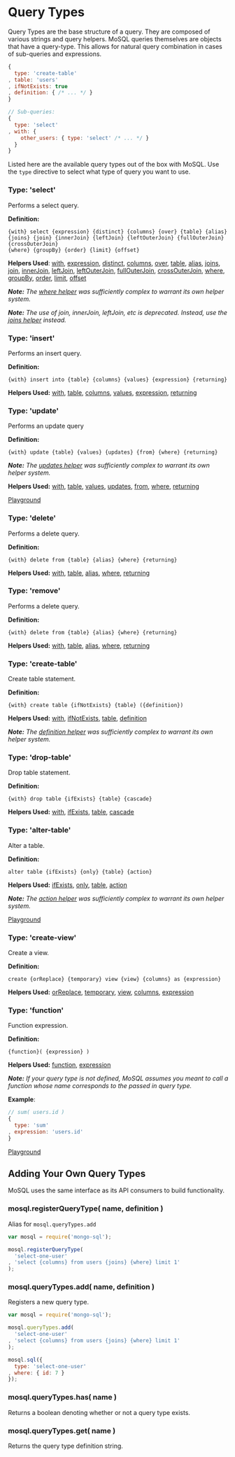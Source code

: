 # Query Types

Query Types are the base structure of a query. They are composed of various strings and query helpers. MoSQL queries themselves are objects that have a query-type. This allows for natural query combination in cases of sub-queries and expressions.

```javascript
{
  type: 'create-table'
, table: 'users'
, ifNotExists: true
, definition: { /* ... */ }
}

// Sub-queries:
{
  type: 'select'
, with: {
    other_users: { type: 'select' /* ... */ }
  }
}
```

Listed here are the available query types out of the box with MoSQL. Use the ```type``` directive to select what type of query you want to use.

### Type: 'select'

Performs a select query.

__Definition:__

```
{with} select {expression} {distinct} {columns} {over} {table} {alias}
{joins} {join} {innerJoin} {leftJoin} {leftOuterJoin} {fullOuterJoin} {crossOuterJoin}
{where} {groupBy} {order} {limit} {offset}
```

__Helpers Used__: [with](./query-helpers.md#helper-with), [expression](./query-helpers.md#helper-expression), [distinct](./query-helpers.md#helper-distinct), [columns](./query-helpers.md#helper-columns), [over](./query-helpers.md#helper-over), [table](./query-helpers.md#helper-table), [alias](./query-helpers.md#helper-alias), [joins](./query-helpers.md#helper-joins), [join](./query-helpers.md#helper-join), [innerJoin](./query-helpers.md#helper-innerjoin), [leftJoin](./query-helpers.md#helper-leftjoin), [leftOuterJoin](./query-helpers.md#helper-leftouterjoin), [fullOuterJoin](./query-helpers.md#helper-fullouterjoin), [crossOuterJoin](./query-helpers.md#helper-crossouterjoin), [where](./query-helpers.md#helper-where), [groupBy](./query-helpers.md#helper-groupby), [order](./query-helpers.md#helper-order), [limit](./query-helpers.md#helper-limit), [offset](./query-helpers.md#helper-offset)

___Note:___ _The [where helper](./conditional-helpers.md) was sufficiently complex to warrant its own helper system._

___Note:___ _The use of join, innerJoin, leftJoin, etc is deprecated. Instead, use the [joins helper](./query-helpers.md#joins) instead._

### Type: 'insert'

Performs an insert query.

__Definition:__

```
{with} insert into {table} {columns} {values} {expression} {returning}
```

__Helpers Used:__ [with](./query-helpers.md#helper-with), [table](./query-helpers.md#helper-table), [columns](./query-helpers.md#helper-columns), [values](./query-helpers.md#helper-values), [expression](./query-helpers.md#helper-expression), [returning](./query-helpers.md#helper-returning)

### Type: 'update'

Performs an update query

__Definition:__

```
{with} update {table} {values} {updates} {from} {where} {returning}
```

___Note:___ _The [updates helper](./update-helpers.md) was sufficiently complex to warrant its own helper system._

__Helpers Used:__ [with](./query-helpers.md#helper-with), [table](./query-helpers.md#helper-table), [values](./query-helpers.md#helper-values), [updates](./query-helpers.md#helper-updates), [from](./query-helpers.md#helper-from), [where](./query-helpers.md#helper-where), [returning](./query-helpers.md#helper-returning)

[Playground](http://mosql.j0.hn/#/snippets/17)

### Type: 'delete'

Performs a delete query.

__Definition:__

```
{with} delete from {table} {alias} {where} {returning}
```

__Helpers Used:__ [with](./query-helpers.md#helper-with), [table](./query-helpers.md#helper-table), [alias](./query-helpers.md#helper-alias), [where](./query-helpers.md#helper-where), [returning](./query-helpers.md#helper-returning)

### Type: 'remove'

Performs a delete query.

__Definition:__

```
{with} delete from {table} {alias} {where} {returning}
```

__Helpers Used:__ [with](./query-helpers.md#helper-with), [table](./query-helpers.md#helper-table), [alias](./query-helpers.md#helper-alias), [where](./query-helpers.md#helper-where), [returning](./query-helpers.md#helper-returning)

### Type: 'create-table'

Create table statement.

__Definition:__

```
{with} create table {ifNotExists} {table} ({definition})
```

__Helpers Used:__ [with](./query-helpers.md#helper-with), [ifNotExists](./query-helpers.md#helper-ifnotexists), [table](./query-helpers.md#helper-table), [definition](./query-helpers.md#helper-definition)

___Note:___ _The [definition helper](./column-definitions.md) was sufficiently complex to warrant its own helper system._

### Type: 'drop-table'

Drop table statement.

__Definition:__

```
{with} drop table {ifExists} {table} {cascade}
```

__Helpers Used:__ [with](./query-helpers.md#helper-with), [ifExists](./query-helpers.md#helper-ifexists), [table](./query-helpers.md#helper-table), [cascade](./query-helpers.md#helper-cascade)

### Type: 'alter-table'

Alter a table.

__Definition:__

```
alter table {ifExists} {only} {table} {action}
```

__Helpers Used:__ [ifExists](./query-helpers.md#helper-ifexists), [only](./query-helpers.md#helper-only), [table](./query-helpers.md#helper-table), [action](./query-helpers.md#helper-action)

___Note:___ _The [action helper](./actions.md) was sufficiently complex to warrant its own helper system._

[Playground](http://mosql.j0.hn/#/snippets/1a)

### Type: 'create-view'

Create a view.

__Definition:__

```
create {orReplace} {temporary} view {view} {columns} as {expression}
```

__Helpers Used:__ [orReplace](./query-helpers.md#helper-orreplace), [temporary](./query-helpers.md#helper-temporary), [view](./query-helpers.md#helper-view), [columns](./query-helpers.md#helper-columns), [expression](./query-helpers.md#helper-expression)

### Type: 'function'

Function expression.

__Definition:__

```
{function}( {expression} )
```

__Helpers Used:__ [function](./query-helpers.md#helper-function), [expression](./query-helpers.md#helper-expression)

___Note:___ _If your query type is not defined, MoSQL assumes you meant to call a function whose name corresponds to the passed in query type._

__Example__:

```javascript
// sum( users.id )
{
  type: 'sum'
, expression: 'users.id'
}
```

[Playground](http://mosql.j0.hn/#/snippets/18)

## Adding Your Own Query Types

MoSQL uses the same interface as its API consumers to build functionality.

### mosql.registerQueryType( name, definition )

Alias for ```mosql.queryTypes.add```

```javascript
var mosql = require('mongo-sql');

mosql.registerQueryType(
  'select-one-user'
, 'select {columns} from users {joins} {where} limit 1'
);
```

### mosql.queryTypes.add( name, definition )

Registers a new query type.

```javascript
var mosql = require('mongo-sql');

mosql.queryTypes.add(
  'select-one-user'
, 'select {columns} from users {joins} {where} limit 1'
);

mosql.sql({
  type: 'select-one-user'
, where: { id: 7 }
});
```

### mosql.queryTypes.has( name )

Returns a boolean denoting whether or not a query type exists.

### mosql.queryTypes.get( name )

Returns the query type definition string.